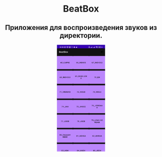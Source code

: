 <h1 align="center">BeatBox</h1>
<h2 align="center">Приложения для воспроизведения звуков из директории.</h2>
<p align="center">
<img src="readme_assets/Screenshot_2023-01-14-18-58-45-556_com.project.android.beatbox.jpg" width="30%">
</p>

